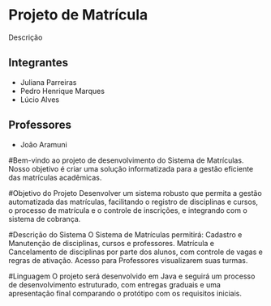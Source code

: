 # Projeto de Matrícula

Descrição

## Integrantes

* Juliana Parreiras
* Pedro Henrique Marques
* Lúcio Alves

## Professores

* João Aramuni

#Bem-vindo ao projeto de desenvolvimento do Sistema de Matrículas.
Nosso objetivo é criar uma solução informatizada para a gestão eficiente das matrículas acadêmicas.

#Objetivo do Projeto
Desenvolver um sistema robusto que permita a gestão automatizada das matrículas, facilitando o registro de disciplinas e cursos, o processo de matrícula e o controle de inscrições, e integrando com o sistema de cobrança.

#Descrição do Sistema
O Sistema de Matrículas permitirá:
Cadastro e Manutenção de disciplinas, cursos e professores.
Matrícula e Cancelamento de disciplinas por parte dos alunos, com controle de vagas e regras de ativação.
Acesso para Professores visualizarem suas turmas.

#Linguagem
O projeto será desenvolvido em Java e seguirá um processo de desenvolvimento estruturado, com entregas graduais e uma apresentação final comparando o protótipo com os requisitos iniciais.

